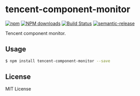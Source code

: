 # tencent-component-monitor

[![npm](https://img.shields.io/npm/v/tencent-component-monitor)](http://www.npmtrends.com/tencent-component-monitor)
[![NPM downloads](http://img.shields.io/npm/dm/tencent-component-monitor.svg?style=flat-square)](http://www.npmtrends.com/tencent-component-monitor)
[![Build Status](https://travis-ci.com/serverless-tencent/tencent-component-monitor.svg?branch=master)](https://travis-ci.com/serverless-tencent/tencent-component-monitor)
[![semantic-release](https://img.shields.io/badge/%20%20%F0%9F%93%A6%F0%9F%9A%80-semantic--release-e10079.svg)](https://github.com/semantic-release/semantic-release)

Tencent component monitor.

## Usage

```bash
$ npm install tencent-component-monitor --save
```

## License

MIT License
